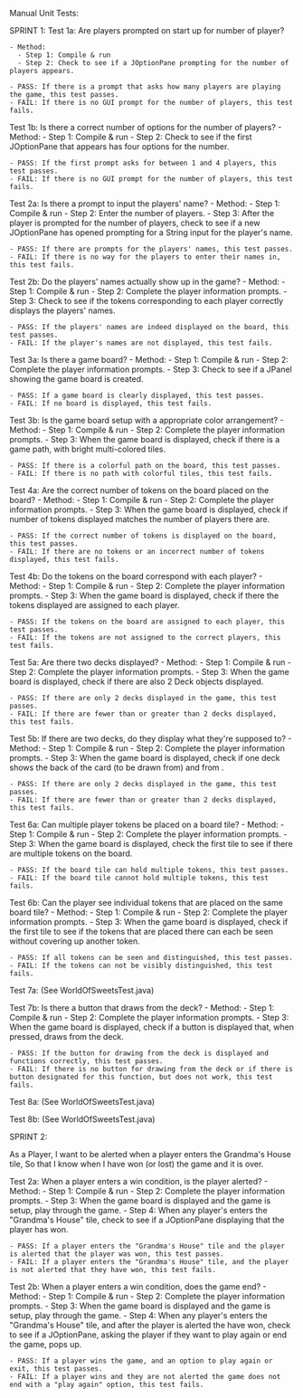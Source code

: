 Manual Unit Tests:

SPRINT 1:
Test 1a: Are players prompted on start up for number of player?

    - Method:
      - Step 1: Compile & run
      - Step 2: Check to see if a JOptionPane prompting for the number of players appears.

    - PASS: If there is a prompt that asks how many players are playing the game, this test passes.
    - FAIL: If there is no GUI prompt for the number of players, this test fails.

Test 1b: Is there a correct number of options for the number of players?
    - Method:
      - Step 1: Compile & run
      - Step 2: Check to see if the first JOptionPane that appears has four options for the number.

    - PASS: If the first prompt asks for between 1 and 4 players, this test passes.
    - FAIL: If there is no GUI prompt for the number of players, this test fails.

Test 2a: Is there a prompt to input the players' name?
    - Method:
      - Step 1: Compile & run
      - Step 2: Enter the number of players.
      - Step 3: After the player is prompted for the number of players, check to see if a new JOptionPane has opened prompting for a String input for the player's name.

    - PASS: If there are prompts for the players' names, this test passes.
    - FAIL: If there is no way for the players to enter their names in, this test fails.

Test 2b: Do the players' names actually show up in the game?
    - Method:
      - Step 1: Compile & run
      - Step 2: Complete the player information prompts.
      - Step 3: Check to see if the tokens corresponding to each player correctly displays the players' names.

    - PASS: If the players' names are indeed displayed on the board, this test passes.
    - FAIL: If the player's names are not displayed, this test fails.

Test 3a: Is there a game board?
    - Method:
      - Step 1: Compile & run
      - Step 2: Complete the player information prompts.
      - Step 3: Check to see if a JPanel showing the game board is created.

    - PASS: If a game board is clearly displayed, this test passes.
    - FAIL: If no board is displayed, this test fails.

Test 3b: Is the game board setup with a appropriate color arrangement?
    - Method:
      - Step 1: Compile & run
      - Step 2: Complete the player information prompts.
      - Step 3: When the game board is displayed, check if there is a game path, with bright multi-colored tiles.

    - PASS: If there is a colorful path on the board, this test passes.
    - FAIL: If there is no path with colorful tiles, this test fails.

Test 4a: Are the correct number of tokens on the board placed on the board?
    - Method:
      - Step 1: Compile & run
      - Step 2: Complete the player information prompts.
      - Step 3: When the game board is displayed, check if number of tokens displayed matches the number of players there are.

    - PASS: If the correct number of tokens is displayed on the board, this test passes.
    - FAIL: If there are no tokens or an incorrect number of tokens displayed, this test fails.

Test 4b: Do the tokens on the board correspond with each player?
    - Method:
      - Step 1: Compile & run
      - Step 2: Complete the player information prompts.
      - Step 3: When the game board is displayed, check if there the tokens displayed are assigned to each player.

    - PASS: If the tokens on the board are assigned to each player, this test passes.
    - FAIL: If the tokens are not assigned to the correct players, this test fails.

Test 5a: Are there two decks displayed?
    - Method:
      - Step 1: Compile & run
      - Step 2: Complete the player information prompts.
      - Step 3: When the game board is displayed, check if there are also 2 Deck objects displayed.

    - PASS: If there are only 2 decks displayed in the game, this test passes.
    - FAIL: If there are fewer than or greater than 2 decks displayed, this test fails.

Test 5b: If there are two decks, do they display what they're supposed to?
    - Method:
      - Step 1: Compile & run
      - Step 2: Complete the player information prompts.
      - Step 3: When the game board is displayed, check if one deck shows the back of the card (to be drawn from) and from .

    - PASS: If there are only 2 decks displayed in the game, this test passes.
    - FAIL: If there are fewer than or greater than 2 decks displayed, this test fails.

Test 6a: Can multiple player tokens be placed on a board tile?
    - Method:
      - Step 1: Compile & run
      - Step 2: Complete the player information prompts.
      - Step 3: When the game board is displayed, check the first tile to see if there are multiple tokens on the board.

    - PASS: If the board tile can hold multiple tokens, this test passes.
    - FAIL: If the board tile cannot hold multiple tokens, this test fails.

Test 6b: Can the player see individual tokens that are placed on the same board tile?
    - Method:
      - Step 1: Compile & run
      - Step 2: Complete the player information prompts.
      - Step 3: When the game board is displayed, check if the first tile to see if the tokens that are placed there can each be seen without covering up another token.

    - PASS: If all tokens can be seen and distinguished, this test passes.
    - FAIL: If the tokens can not be visibly distinguished, this test fails.

Test 7a: (See WorldOfSweetsTest.java)

Test 7b: Is there a button that draws from the deck?
    - Method:
      - Step 1: Compile & run
      - Step 2: Complete the player information prompts.
      - Step 3: When the game board is displayed, check if a button is displayed that, when pressed, draws from the deck.

    - PASS: If the button for drawing from the deck is displayed and functions correctly, this test passes.
    - FAIL: If there is no button for drawing from the deck or if there is button designated for this function, but does not work, this test fails.

Test 8a: (See WorldOfSweetsTest.java)

Test 8b: (See WorldOfSweetsTest.java)


SPRINT 2:

As a Player,
I want to be alerted when a player enters the Grandma's House tile,
So that I know when I have won (or lost) the game and it is over.

Test 2a: When a player enters a win condition, is the player alerted?
    - Method:
      - Step 1: Compile & run
      - Step 2: Complete the player information prompts.
      - Step 3: When the game board is displayed and the game is setup, play through the game.
      - Step 4: When any player's enters the "Grandma's House" tile, check to see if a JOptionPane displaying that the player has won.

    - PASS: If a player enters the "Grandma's House" tile and the player is alerted that the player was won, this test passes.
    - FAIL: If a player enters the "Grandma's House" tile, and the player is not alerted that they have won, this test fails.
    
Test 2b: When a player enters a win condition, does the game end?
    - Method:
      - Step 1: Compile & run
      - Step 2: Complete the player information prompts.
      - Step 3: When the game board is displayed and the game is setup, play through the game.
      - Step 4: When any player's enters the "Grandma's House" tile, and after the player is alerted the have won, check to see if a           JOptionPane, asking the player if they want to play again or end the game, pops up.

    - PASS: If a player wins the game, and an option to play again or exit, this test passes.
    - FAIL: If a player wins and they are not alerted the game does not end with a "play again" option, this test fails.
  
